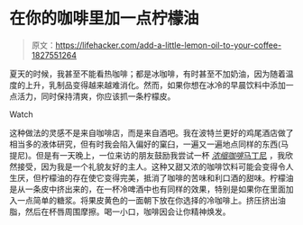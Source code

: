 # 在你的咖啡里加一点柠檬油

> 原文：<https://lifehacker.com/add-a-little-lemon-oil-to-your-coffee-1827551264>

夏天的时候，我甚至不能看热咖啡；都是冰咖啡，有时甚至不加奶油，因为随着温度的上升，乳制品变得越来越难消化。然而，如果你想在冰冷的早晨饮料中添加一点活力，同时保持清爽，你应该抓一条柠檬皮。

Watch

这种做法的灵感不是来自咖啡店，而是来自酒吧。我在波特兰更好的鸡尾酒店做了相当多的液体研究，但有时我会陷入偏好的窠臼，一遍又一遍地点同样的东西(马提尼)。但是有一天晚上，一位来访的朋友鼓励我尝试一杯 [*浓缩咖啡*马丁尼](http://pepelemokopdx.com/drink-menu/) ，我欣然接受，因为我是一个礼貌友好的主人。这种又甜又浓的咖啡饮料可能会变得令人生厌，但柠檬油的存在使它变得完美，抵消了咖啡的苦味和利口酒的甜味。柠檬油是从一条皮中挤出来的，在一杯冷啤酒中也有同样的效果，特别是如果你在里面加入一点简单的糖浆。将果皮黄色的一面朝下放在你选择的冷咖啡上。挤压挤出油脂，然后在杯唇周围摩擦。喝一小口，咖啡因会让你精神焕发。
